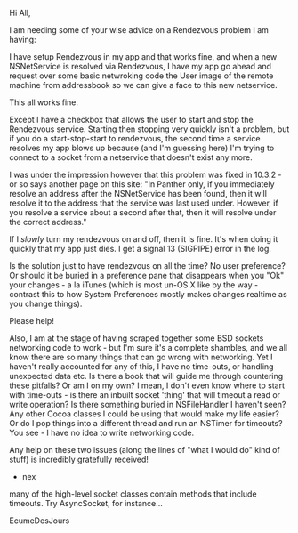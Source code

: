 

Hi All,

I am needing some of your wise advice on a Rendezvous problem I am having:

I have setup Rendezvous in my app and that works fine, and when a new NSNetService is resolved via Rendezvous, I have my app go ahead and request over some basic netwroking code the User image of the remote machine from addressbook so we can give a face to this new netservice.

This all works fine.

Except I have a checkbox that allows the user to start and stop the Rendezvous service. Starting then stopping very quickly isn't a problem, but if you do a start-stop-start to rendezvous, the second time a service resolves my app blows up because (and I'm guessing here) I'm trying to connect to a socket from a netservice that doesn't exist any more.

I was under the impression however that this problem was fixed in 10.3.2 - or so says another page on this site: "In Panther only, if you immediately resolve an address after the NSNetService has been found, then it will resolve it to the address that the service was last used under. However, if you resolve a service about a second after that, then it will resolve under the correct address."

If I *slowly* turn my rendezvous on and off, then it is fine. It's when doing it quickly that my app just dies. I get a signal 13 (SIGPIPE) error in the log.

Is the solution just to have rendezvous on all the time? No user preference? Or should it be buried in a preference pane that disappears when you "Ok" your changes - a la iTunes (which is most un-OS X like by the way - contrast this to how System Preferences mostly makes changes realtime as you change things).

Please help!

Also, I am at the stage of having scraped together some BSD sockets networking code to work - but I'm sure it's a complete shambles, and we all know there are so many things that can go wrong with networking. Yet I haven't really accounted for any of this, I have no time-outs, or handling unexpected data etc. Is there a book that will guide me through countering these pitfalls? Or am I on my own? I mean, I don't even know where to start with time-outs - is there an inbuilt socket 'thing' that will timeout a read or write operation? Is there something buried in NSFileHandler I haven't seen? Any other Cocoa classes I could be using that would make my life easier? Or do I pop things into a different thread and run an NSTimer for timeouts? You see - I have no idea to write networking code.

Any help on these two issues (along the lines of "what I would do" kind of stuff) is incredibly gratefully received!

- nex

many of the high-level socket classes contain methods that include timeouts.  Try AsyncSocket, for instance...

EcumeDesJours
